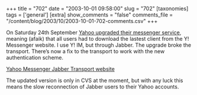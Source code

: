 +++
title = "702"
date = "2003-10-01 09:58:00"
slug = "702"
[taxonomies]
tags = ['general']
[extra]
show_comments = "false"
comments_file = "/content/blog/2003/10/2003-10-01-702-comments.csv"
+++

On Saturday 24th September [Yahoo upgraded their messenger service](http://news.com.com/2100-1012-5078361.html), meaning (afaik) that all users had to download the lastest client from the Y! Messenger website. I use Y! IM, but through Jabber. The upgrade broke the transport. There’s now a fix to the transport to work with the new authentication scheme.

[Yahoo Messenger Jabber Transport website](http://www.jabberstudio.org/projects/yahoo-transport-2/project/view.php)

The updated version is only in CVS at the moment, but with any luck this means the slow reconnection of Jabber users to their Yahoo accounts.
